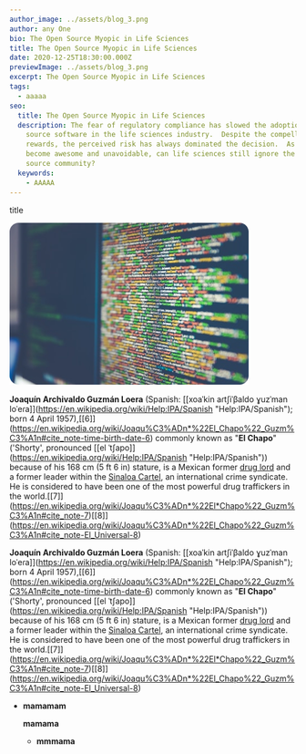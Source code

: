 ```yaml
---
author_image: ../assets/blog_3.png
author: any One
bio: The Open Source Myopic in Life Sciences
title: The Open Source Myopic in Life Sciences
date: 2020-12-25T18:30:00.000Z
previewImage: ../assets/blog_3.png
excerpt: The Open Source Myopic in Life Sciences
tags:
  - aaaaa
seo:
  title: The Open Source Myopic in Life Sciences
  description: The fear of regulatory compliance has slowed the adoption of open
    source software in the life sciences industry.  Despite the compelling
    rewards, the perceived risk has always dominated the decision.  As they
    become awesome and unavoidable, can life sciences still ignore the open
    source community?
  keywords:
    - AAAAA
---
```

title

![Grammar in the digital age](../assets/blog_3.png "Grammar in the digital age - does it matter?")

<!--StartFragment-->

**Joaquín Archivaldo Guzmán Loera** (Spanish: \[[xoaˈkin aɾtʃiˈβaldo ɣuzˈman loˈeɾa]](https://en.wikipedia.org/wiki/Help:IPA/Spanish "Help:IPA/Spanish"); born 4 April 1957),\[[6]](https://en.wikipedia.org/wiki/Joaqu%C3%ADn*%22El_Chapo%22_Guzm%C3%A1n#cite_note-time-birth-date-6) commonly known as "**El Chapo**" ('Shorty', pronounced \[[el ˈtʃapo]](https://en.wikipedia.org/wiki/Help:IPA/Spanish "Help:IPA/Spanish")) because of his 168 cm (5 ft 6 in) stature, is a Mexican former [drug lord](https://en.wikipedia.org/wiki/Drug_lord "Drug lord") and a former leader within the [Sinaloa Cartel](https://en.wikipedia.org/wiki/Sinaloa_Cartel "Sinaloa Cartel"), an international crime syndicate. He is considered to have been one of the most powerful drug traffickers in the world.\[[7]](https://en.wikipedia.org/wiki/Joaqu%C3%ADn*%22El*Chapo%22_Guzm%C3%A1n#cite_note-7)\[[8]](https://en.wikipedia.org/wiki/Joaqu%C3%ADn*%22El_Chapo%22_Guzm%C3%A1n#cite_note-El_Universal-8)

<!--EndFragment-->

<!--StartFragment-->

**Joaquín Archivaldo Guzmán Loera** (Spanish: \[[xoaˈkin aɾtʃiˈβaldo ɣuzˈman loˈeɾa]](https://en.wikipedia.org/wiki/Help:IPA/Spanish "Help:IPA/Spanish"); born 4 April 1957),\[[6]](https://en.wikipedia.org/wiki/Joaqu%C3%ADn*%22El_Chapo%22_Guzm%C3%A1n#cite_note-time-birth-date-6) commonly known as "**El Chapo**" ('Shorty', pronounced \[[el ˈtʃapo]](https://en.wikipedia.org/wiki/Help:IPA/Spanish "Help:IPA/Spanish")) because of his 168 cm (5 ft 6 in) stature, is a Mexican former [drug lord](https://en.wikipedia.org/wiki/Drug_lord "Drug lord") and a former leader within the [Sinaloa Cartel](https://en.wikipedia.org/wiki/Sinaloa_Cartel "Sinaloa Cartel"), an international crime syndicate. He is considered to have been one of the most powerful drug traffickers in the world.\[[7]](https://en.wikipedia.org/wiki/Joaqu%C3%ADn*%22El*Chapo%22_Guzm%C3%A1n#cite_note-7)\[[8]](https://en.wikipedia.org/wiki/Joaqu%C3%ADn*%22El_Chapo%22_Guzm%C3%A1n#cite_note-El_Universal-8)

<!--EndFragment-->

* **mamamam**

  **mamama**

  * **mmmama**